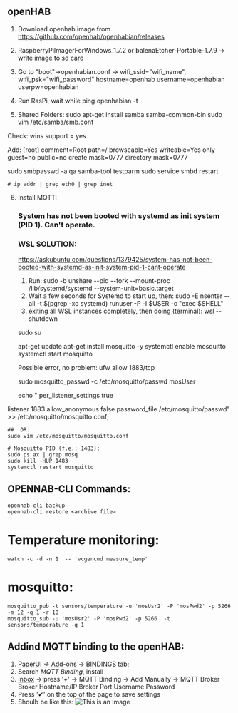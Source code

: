 ## openHAB

1. Download openhab image from https://github.com/openhab/openhabian/releases
2. RaspberryPiImagerForWindows_1.7.2 or balenaEtcher-Portable-1.7.9 -> write image to sd card
3. Go to "boot"->openhabian.conf -> wifi_ssid="wifi_name", wifi_psk="wifi_password"
	hostname=openhab
	username=openhabian
	userpw=openhabian
4. Run RasPi, wait while ping openhabian -t

5. Shared Folders: 
sudo apt-get install samba samba-common-bin
sudo vim /etc/samba/smb.conf

Check:
wins support = yes

Add:
[root]
  comment=Root
  path=/
  browseable=Yes
  writeable=Yes
  only guest=no
  public=no
  create mask=0777
  directory mask=0777

sudo smbpasswd -a qa
samba-tool testparm
sudo service smbd restart

	# ip addr | grep eth0 | grep inet
	
6. Install MQTT:
	### System has not been booted with systemd as init system (PID 1). Can't operate. 
	### WSL SOLUTION:
	https://askubuntu.com/questions/1379425/system-has-not-been-booted-with-systemd-as-init-system-pid-1-cant-operate
	1. Run:
	sudo -b unshare --pid --fork --mount-proc /lib/systemd/systemd --system-unit=basic.target
	2. Wait a few seconds for Systemd to start up, then:
	sudo -E nsenter --all -t $(pgrep -xo systemd) runuser -P -l $USER -c "exec $SHELL"
	3. exiting all WSL instances completely, then doing (terminal):
	wsl --shutdown
	
	
	
	sudo su

	apt-get update
	apt-get install mosquitto -y
	systemctl enable mosquitto
	systemctl start mosquitto
	
	Possible error, no problem:
	ufw allow 1883/tcp	
	
	sudo mosquitto_passwd -c /etc/mosquitto/passwd mosUser
	
	echo "
per_listener_settings true

listener 1883
allow_anonymous false
password_file /etc/mosquitto/passwd"  >> /etc/mosquitto/mosquitto.conf;
	
	##	OR:
	sudo vim /etc/mosquitto/mosquitto.conf

	# Mosquitto PID (f.e.: 1483):
	sudo ps ax | grep mosq
	sudo kill -HUP 1483
	systemctl restart mosquitto



## OPENNAB-CLI Commands:
	openhab-cli backup
	openhab-cli restore <archive file>

# Temperature monitoring:
	watch -c -d -n 1  -- 'vcgencmd measure_temp'

# mosquitto:
	mosquitto_pub -t sensors/temperature -u 'mosUsr2' -P 'mosPwd2' -p 5266 -m 12 -q 1 -r 10	
	mosquitto_sub -u 'mosUsr2' -P 'mosPwd2' -p 5266  -t sensors/temperature -q 1


## Addind MQTT binding to the openHAB:
1. [PaperUI -> Add-ons](http://openhabian:8080/paperui/index.html#/extensions) -> BINDINGS tab;
2. Search *MQTT Binding*, install
3. [Inbox](http://openhabian:8080/paperui/index.html#/inbox/search) -> press '+' -> MQTT Binding -> Add Manually -> MQTT Broker
	Broker Hostname/IP
	Broker Port
	Username
	Password
4. Press '✔' on the top of the page to save settings
5. Shoulb be like this: ![This is an image](https://myoctocat.com/assets/images/base-octocat.svg)


